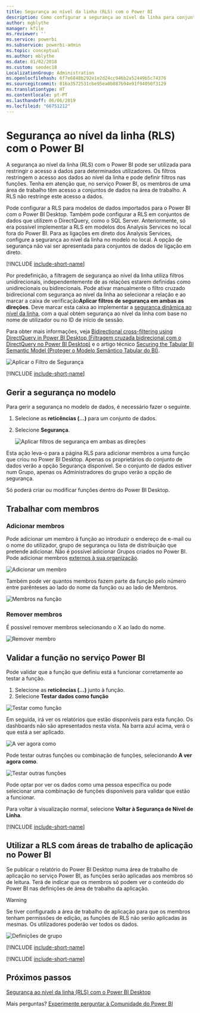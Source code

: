 ```yaml
---
title: Segurança ao nível da linha (RLS) com o Power BI
description: Como configurar a segurança ao nível da linha para conjuntos de dados importados, e DirectQuery, no serviço Power BI.
author: mgblythe
manager: kfile
ms.reviewer: ''
ms.service: powerbi
ms.subservice: powerbi-admin
ms.topic: conceptual
ms.author: mblythe
ms.date: 01/02/2018
ms.custom: seodec18
LocalizationGroup: Administration
ms.openlocfilehash: 6f7e6848b292e1e2d24cc946b2a52449b5c74376
ms.sourcegitcommit: 81ba3572531cbe95ea0b887b94e91f94050f3129
ms.translationtype: HT
ms.contentlocale: pt-PT
ms.lasthandoff: 06/06/2019
ms.locfileid: "66751212"
---
```

# <a name="row-level-security-rls-with-power-bi"></a>Segurança ao nível da linha (RLS) com o Power BI

A segurança ao nível da linha (RLS) com o Power BI pode ser utilizada para restringir o acesso a dados para determinados utilizadores. Os filtros restringem o acesso aos dados ao nível da linha e pode definir filtros nas funções. Tenha em atenção que, no serviço Power BI, os membros de uma área de trabalho têm acesso a conjuntos de dados na área de trabalho. A RLS não restringe este acesso a dados.

Pode configurar a RLS para modelos de dados importados para o Power BI com o Power BI Desktop. Também pode configurar a RLS em conjuntos de dados que utilizem o DirectQuery, como o SQL Server. Anteriormente, só era possível implementar a RLS em modelos dos Analysis Services no local fora do Power BI. Para as ligações em direto dos Analysis Services, configure a segurança ao nível da linha no modelo no local. A opção de segurança não vai ser apresentada para conjuntos de dados de ligação em direto.

[!INCLUDE [include-short-name](./includes/rls-desktop-define-roles.md)]

Por predefinição, a filtragem de segurança ao nível da linha utiliza filtros unidirecionais, independentemente de as relações estarem definidas como unidirecionais ou bidirecionais. Pode ativar manualmente o filtro cruzado bidirecional com segurança ao nível da linha ao selecionar a relação e ao marcar a caixa de verificação**Aplicar filtros de segurança em ambas as direções**. Deve marcar esta caixa ao implementar a [segurança dinâmica ao nível da linha](https://docs.microsoft.com/sql/analysis-services/supplemental-lesson-implement-dynamic-security-by-using-row-filters), com a qual obtém segurança ao nível da linha com base no nome de utilizador ou no ID de início de sessão.

Para obter mais informações, veja [Bidirectional cross-filtering using DirectQuery in Power BI Desktop (Filtragem cruzada bidirecional com o DirectQuery no Power BI Desktop)](desktop-bidirectional-filtering.md) e o artigo técnico [Securing the Tabular BI Semantic Model (Proteger o Modelo Semântico Tabular do BI)](http://download.microsoft.com/download/D/2/0/D20E1C5F-72EA-4505-9F26-FEF9550EFD44/Securing%20the%20Tabular%20BI%20Semantic%20Model.docx).

![Aplicar o Filtro de Segurança](media/service-admin-rls/rls-apply-security-filter.png)


[!INCLUDE [include-short-name](./includes/rls-desktop-view-as-roles.md)]

## <a name="manage-security-on-your-model"></a>Gerir a segurança no modelo

Para gerir a segurança no modelo de dados, é necessário fazer o seguinte.

1. Selecione as **reticências (...)** para um conjunto de dados.
2. Selecione **Segurança**.
   
   ![Aplicar filtros de segurança em ambas as direções](media/service-admin-rls/rls-security.png)

Esta ação leva-o para a página RLS para adicionar membros a uma função que criou no Power BI Desktop. Apenas os proprietários do conjunto de dados verão a opção Segurança disponível. Se o conjunto de dados estiver num Grupo, apenas os Administradores do grupo verão a opção de segurança. 

Só poderá criar ou modificar funções dentro do Power BI Desktop.

## <a name="working-with-members"></a>Trabalhar com membros

### <a name="add-members"></a>Adicionar membros

Pode adicionar um membro à função ao introduzir o endereço de e-mail ou o nome do utilizador, grupo de segurança ou lista de distribuição que pretende adicionar. Não é possível adicionar Grupos criados no Power BI. Pode adicionar membros [externos à sua organização](whitepaper-azure-b2b-power-bi.md#data-security-for-external-partners).

![Adicionar um membro](media/service-admin-rls/rls-add-member.png)

Também pode ver quantos membros fazem parte da função pelo número entre parênteses ao lado do nome da função ou ao lado de Membros.

![Membros na função](media/service-admin-rls/rls-member-count.png)

### <a name="remove-members"></a>Remover membros

É possível remover membros selecionando o X ao lado do nome. 

![Remover membro](media/service-admin-rls/rls-remove-member.png)

## <a name="validating-the-role-within-the-power-bi-service"></a>Validar a função no serviço Power BI

Pode validar que a função que definiu está a funcionar corretamente ao testar a função. 

1. Selecione as **reticências (...)** junto à função.
2. Selecione **Testar dados como função**

![Testar como função](media/service-admin-rls/rls-test-role.png)

Em seguida, irá ver os relatórios que estão disponíveis para esta função. Os dashboards não são apresentados nesta vista. Na barra azul acima, verá o que está a ser aplicado.

![A ver agora como <role>](media/service-admin-rls/rls-test-role2.png)

Pode testar outras funções ou combinação de funções, selecionando **A ver agora como**.

![Testar outras funções](media/service-admin-rls/rls-test-role3.png)

Pode optar por ver os dados como uma pessoa específica ou pode selecionar uma combinação de funções disponíveis para validar que estão a funcionar. 

Para voltar à visualização normal, selecione **Voltar à Segurança de Nível de Linha**.

[!INCLUDE [include-short-name](./includes/rls-usernames.md)]

## <a name="using-rls-with-app-workspaces-in-power-bi"></a>Utilizar a RLS com áreas de trabalho de aplicação no Power BI

Se publicar o relatório do Power BI Desktop numa área de trabalho de aplicação no serviço Power BI, as funções serão aplicadas aos membros só de leitura. Terá de indicar que os membros só podem ver o conteúdo do Power BI nas definições de área de trabalho da aplicação.

> [!WARNING]
> Se tiver configurado a área de trabalho de aplicação para que os membros tenham permissões de edição, as funções de RLS não serão aplicadas às mesmas. Os utilizadores poderão ver todos os dados.

![Definições de grupo](media/service-admin-rls/rls-group-settings.png)

[!INCLUDE [include-short-name](./includes/rls-limitations.md)]

[!INCLUDE [include-short-name](./includes/rls-faq.md)]

## <a name="next-steps"></a>Próximos passos
[Segurança ao nível da linha (RLS) com o Power BI Desktop](desktop-rls.md)  

Mais perguntas? [Experimente perguntar à Comunidade do Power BI](http://community.powerbi.com/)